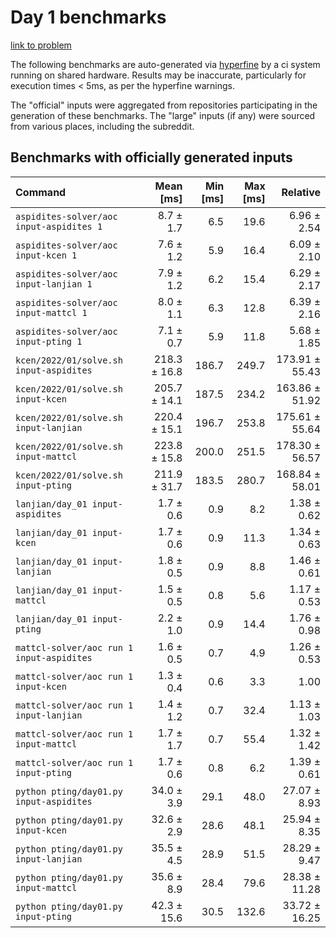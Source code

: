# Day 1 benchmarks

[link to problem](http://adventofcode.com/2022/day/1)

The following benchmarks are auto-generated via [hyperfine](https://github.com/sharkdp/hyperfine) by a ci system running on shared hardware. Results may be inaccurate, particularly for execution times < 5ms, as per the hyperfine warnings.

The "official" inputs were aggregated from repositories participating in the generation of these benchmarks. The "large" inputs (if any) were sourced from various places, including the subreddit.

## Benchmarks with officially generated inputs
| Command | Mean [ms] | Min [ms] | Max [ms] | Relative |
|:---|---:|---:|---:|---:|
| `aspidites-solver/aoc input-aspidites 1` | 8.7 ± 1.7 | 6.5 | 19.6 | 6.96 ± 2.54 |
| `aspidites-solver/aoc input-kcen 1` | 7.6 ± 1.2 | 5.9 | 16.4 | 6.09 ± 2.10 |
| `aspidites-solver/aoc input-lanjian 1` | 7.9 ± 1.2 | 6.2 | 15.4 | 6.29 ± 2.17 |
| `aspidites-solver/aoc input-mattcl 1` | 8.0 ± 1.1 | 6.3 | 12.8 | 6.39 ± 2.16 |
| `aspidites-solver/aoc input-pting 1` | 7.1 ± 0.7 | 5.9 | 11.8 | 5.68 ± 1.85 |
| `kcen/2022/01/solve.sh input-aspidites` | 218.3 ± 16.8 | 186.7 | 249.7 | 173.91 ± 55.43 |
| `kcen/2022/01/solve.sh input-kcen` | 205.7 ± 14.1 | 187.5 | 234.2 | 163.86 ± 51.92 |
| `kcen/2022/01/solve.sh input-lanjian` | 220.4 ± 15.1 | 196.7 | 253.8 | 175.61 ± 55.64 |
| `kcen/2022/01/solve.sh input-mattcl` | 223.8 ± 15.8 | 200.0 | 251.5 | 178.30 ± 56.57 |
| `kcen/2022/01/solve.sh input-pting` | 211.9 ± 31.7 | 183.5 | 280.7 | 168.84 ± 58.01 |
| `lanjian/day_01 input-aspidites` | 1.7 ± 0.6 | 0.9 | 8.2 | 1.38 ± 0.62 |
| `lanjian/day_01 input-kcen` | 1.7 ± 0.6 | 0.9 | 11.3 | 1.34 ± 0.63 |
| `lanjian/day_01 input-lanjian` | 1.8 ± 0.5 | 0.9 | 8.8 | 1.46 ± 0.61 |
| `lanjian/day_01 input-mattcl` | 1.5 ± 0.5 | 0.8 | 5.6 | 1.17 ± 0.53 |
| `lanjian/day_01 input-pting` | 2.2 ± 1.0 | 0.9 | 14.4 | 1.76 ± 0.98 |
| `mattcl-solver/aoc run 1 input-aspidites` | 1.6 ± 0.5 | 0.7 | 4.9 | 1.26 ± 0.53 |
| `mattcl-solver/aoc run 1 input-kcen` | 1.3 ± 0.4 | 0.6 | 3.3 | 1.00 |
| `mattcl-solver/aoc run 1 input-lanjian` | 1.4 ± 1.2 | 0.7 | 32.4 | 1.13 ± 1.03 |
| `mattcl-solver/aoc run 1 input-mattcl` | 1.7 ± 1.7 | 0.7 | 55.4 | 1.32 ± 1.42 |
| `mattcl-solver/aoc run 1 input-pting` | 1.7 ± 0.6 | 0.8 | 6.2 | 1.39 ± 0.61 |
| `python pting/day01.py input-aspidites` | 34.0 ± 3.9 | 29.1 | 48.0 | 27.07 ± 8.93 |
| `python pting/day01.py input-kcen` | 32.6 ± 2.9 | 28.6 | 48.1 | 25.94 ± 8.35 |
| `python pting/day01.py input-lanjian` | 35.5 ± 4.5 | 28.9 | 51.5 | 28.29 ± 9.47 |
| `python pting/day01.py input-mattcl` | 35.6 ± 8.9 | 28.4 | 79.6 | 28.38 ± 11.28 |
| `python pting/day01.py input-pting` | 42.3 ± 15.6 | 30.5 | 132.6 | 33.72 ± 16.25 |
